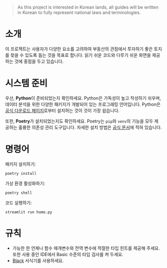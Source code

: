 > As this project is interested in Korean lands, all guides will be written in Korean to fully represent national laws and terminologies.

# 소개

이 프로젝트는 사용자가 다양한 요소를 고려하여 부동산의 관점에서 투자하기 좋은 토지를 찾을 수 있도록 돕는 것을 목표로 합니다. 읽기 쉬운 코드와 다루기 쉬운 화면을 제공하는 것에 중점을 두고 있습니다.

# 시스템 준비

우선, **Python**이 준비되었는지 확인하세요. Python은 가독성이 높고 작성하기 쉬우며, 데이터 분석을 위한 다양한 패키지가 개발되어 있는 프로그래밍 언어입니다. Python은 [공식 다운로드 페이지](https://www.python.org/downloads/)로부터 설치하는 것이 것이 가장 쉽습니다.

또한, **Poetry**가 설치되었는지도 확인하세요. Poetry는 `pip`와 `venv`의 기능을 모두 제공하는 훌륭한 의존성 관리 도구입니다. 자세한 설치 방법은 [공식 문서](https://python-poetry.org/docs/)에 적혀 있습니다.

# 명령어

패키지 설치하기:

```
poetry install
```

가상 환경 활성화하기:

```
poetry shell
```

코드 실행하기:

```
streamlit run home.py
```

# 규칙

- 가능한 한 언제나 함수 매개변수와 전역 변수에 적절한 타입 힌트를 제공해 주세요. 또한 사용 중인 IDE에서 Basic 수준의 타입 검사를 켜 두세요.
- [Black](https://github.com/psf/black) 서식기를 사용하세요.
